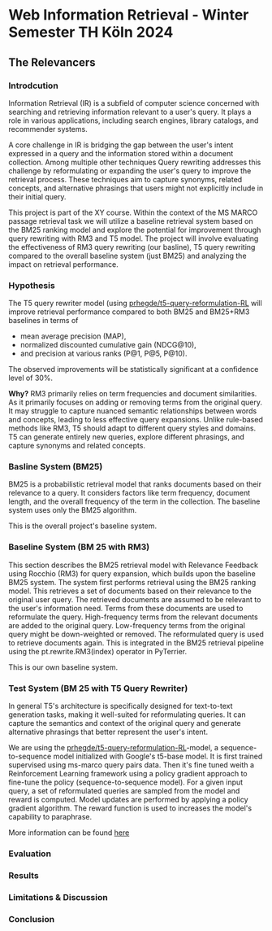 # Web Information Retrieval - Winter Semester TH Köln 2024
## The Relevancers

### Introdcution
Information Retrieval (IR) is a subfield of computer science concerned with searching and retrieving information relevant to a user's query. 
It plays a role in various applications, including search engines, library catalogs, and recommender systems.

A core challenge in IR is bridging the gap between the user's intent expressed in a query and the information stored within a document collection. 
Among multiple other techniques Query rewriting addresses this challenge by reformulating or expanding the user's query to improve the retrieval process. 
These techniques aim to capture synonyms, related concepts, and alternative phrasings that users might not explicitly include in their initial query.

This project is part of the XY course. 
Within the context of the MS MARCO passage retrieval task we will utilize a baseline retrieval system based on the BM25 ranking model and explore the potential for improvement through query rewriting with RM3 and T5 model. 
The project will involve evaluating the effectiveness of RM3 query rewriting (our basline), T5 query rewriting compared to the overall baseline system (just BM25) and analyzing the impact on retrieval performance.

### Hypothesis
The T5 query rewriter model (using [prhegde/t5-query-reformulation-RL](https://huggingface.co/prhegde/t5-query-reformulation-RL) will improve retrieval performance compared to both BM25 and BM25+RM3 baselines in terms of 
- mean average precision (MAP),
- normalized discounted cumulative gain (NDCG@10),
- and precision at various ranks (P@1, P@5, P@10).

The observed improvements will be statistically significant at a confidence level of 30%.

**Why?**
RM3 primarily relies on term frequencies and document similarities. As it primarily focuses on adding or removing terms from the original query. 
It may struggle to capture nuanced semantic relationships between words and concepts, leading to less effective query expansions.
Unlike rule-based methods like RM3, T5 should adapt to different query styles and domains. 
T5 can generate entirely new queries, explore different phrasings, and capture synonyms and related concepts.

### Basline System (BM25)
BM25 is a probabilistic retrieval model that ranks documents based on their relevance to a query. It considers factors like term frequency, document length, and the overall frequency of the term in the collection.
The baseline system uses only the BM25 algorithm.

This is the overall project's baseline system.

### Baseline System (BM 25 with RM3)
This section describes the BM25 retrieval model with Relevance Feedback using Rocchio (RM3) for query expansion, which builds upon the baseline BM25 system.
The system first performs retrieval using the BM25 ranking model. This retrieves a set of documents based on their relevance to the original user query.
The retrieved documents are assumed to be relevant to the user's information need.
Terms from these documents are used to reformulate the query.
High-frequency terms from the relevant documents are added to the original query.
Low-frequency terms from the original query might be down-weighted or removed.
The reformulated query is used to retrieve documents again. 
This is integrated in the BM25 retrieval pipeline using the pt.rewrite.RM3(index) operator in PyTerrier.

This is our own baseline system.

### Test System (BM 25 with T5 Query Rewriter)
In general T5's architecture is specifically designed for text-to-text generation tasks, making it well-suited for reformulating queries. 
It can capture the semantics and context of the original query and generate alternative phrasings that better represent the user's intent.

We are using the [prhegde/t5-query-reformulation-RL](https://huggingface.co/prhegde/t5-query-reformulation-RL)-model, a sequence-to-sequence model initialized with Google's t5-base model. 
It is first trained supervised using ms-marco query pairs data. Then it's fine tuned weith a Reinforcement Learning framework using a policy gradient approach to fine-tune the policy (sequence-to-sequence model).
For a given input query, a set of reformulated queries are sampled from the model and reward is computed. Model updates are performed by applying a policy gradient algorithm.
The reward function is used to increases the model's capability to paraphrase. 

More information can be found [here](https://github.com/PraveenSH/RL-Query-Reformulation)
### Evaluation
### Results 
### Limitations & Discussion
### Conclusion


